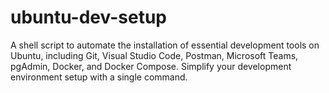 # ubuntu-dev-setup
A shell script to automate the installation of essential development tools on Ubuntu, including Git, Visual Studio Code, Postman, Microsoft Teams, pgAdmin, Docker, and Docker Compose. Simplify your development environment setup with a single command.
